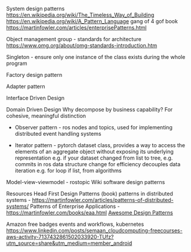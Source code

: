 
System design patterns
https://en.wikipedia.org/wiki/The_Timeless_Way_of_Building
https://en.wikipedia.org/wiki/A_Pattern_Language
gang of 4 gof book
https://martinfowler.com/articles/enterprisePatterns.html

Object management group - standards for architecture https://www.omg.org/about/omg-standards-introduction.htm

Singleton - ensure only one instance of the class exists during the whole program

Factory design pattern

Adapter pattern

Interface Driven Design

Domain Driven Design
Why decompose by business capability? For cohesive, meaningful distinction

* Observer pattern - ros nodes and topics, 
used for implementing distributed event handling systems

* Iterator pattern - pytorch dataset class, 
provides a way to access the elements of an aggregate object without exposing its underlying representation e.g. if your dataset changed from list to tree, e.g. commits in ros data structure change for efficiency
decouples data iteration e.g. for loop if list, from algorithms

Model-view-viewmodel - rostopic
Wiki software design patterns

Resources
Head First Design Patterns (book)
patterns in distributed systems - https://martinfowler.com/articles/patterns-of-distributed-systems/
Patterns of Enterprise Applications - https://martinfowler.com/books/eaa.html
[Awesome Design Patterns](https://github.com/DovAmir/awesome-design-patterns)

Amazon free badges
events and workflows, kubernetes
https://www.linkedin.com/posts/semaan_cloudcomputing-freecourses-aws-activity-7137432861502033920-TUfz?utm_source=share&utm_medium=member_android